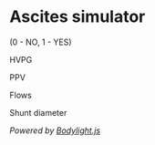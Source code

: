 # Ascites simulator


<bdl-fmi id="idfmi" mode="oneshot" src="Lymphatics_Hemodynamics_Experiments_HVPGShuntsForSimulator.js" fminame="Lymphatics_Hemodynamics_Experiments_HVPGShuntsForSimulator" tolerance="0.000001" starttime="4" fstepsize="1" stoptime="30" guid="{dc5bd2c5-c5a0-40f2-9619-19c8c00e7fc1}" valuereferences="905969714,905969732,905969816,905969713,905969762,905969846,100663313,905969764,905969848,905969765,905969773" valuelabels="ascites_NoShunts.HVPG,ascites_Shunts.HVPG,ascites_ShuntDefault.HVPG,ascites_NoShunts.PPV,ascites_ShuntDefault.PPV,ascites_Shunts.PPV,ascites_NoShunts.Q_liver,ascites_ShuntDefault.Q_liver,ascites_Shunts.Q_liver,ascites_Shunts.Q_shunt,ascites_Shunts.shunt.d"
inputs="id1,16777243,7.5006e-09,1,t;id2,16777270,1.6666666666667e-05,1,t;id3,16777276,1,1,t"
inputlabels="ascites_Shunts.shunt.Comp,Inflow,TipsOn" eventlisten="change"></bdl-fmi>

<bdl-range id="id1" title="Remodeling sensitivity" min="0.1" max="5" default="1" step="0.1"></bdl-range>

<bdl-range id="id2" title="Inflow" min="0.7" max="1.3" default="1" step="0.02"></bdl-range>

<bdl-range id="id3" title="TIPS enabled " min="0" max="1" default="0" step="1"></bdl-range> (0 - NO, 1 - YES)

<div class="w3-half">
HVPG

<bdl-chartjs-time width="400" height="400" fromid="idfmi" labels="No shunts,Adjusted shunt,Default shunt" initialdata="0, 1, 2" refindex="0" refvalues="3" ylabel="HVPG (mmHg)" xlabel="Liver resistance (mmHg.min/L)" showLine="false" convertors="1,133.32;1,133.32;1,133.32" min="0" max="35"></bdl-chartjs-time>

</div>
<div class="w3-half">
PPV

<bdl-chartjs-time width="400" height="400" fromid="idfmi" labels="No shunts,Adjusted,Default" initialdata="0, 1, 2" refindex="3" refvalues="3" ylabel="PPV (mmHg)" xlabel="Liver resistance (mmHg.min/L)" convertors="1,133.32;1,133.32;1,133.32" min=0 max=70></bdl-chartjs-time>

</div>
</div>

<div class="w3-row">
<div class="w3-half">
Flows

<bdl-chartjs-time width="400" height="400" fromid="idfmi" labels="Inflow,Liver flow adjusted shunt,Liver flow default shunt, Adjusted shunt flow" refindex="6" refvalues="4" ylabel="Flow (L/min)" xlabel="Liver resistance (mmHg.min/L)" showLine="false" convertors="6e4,1;6e4,1;6e4,1;6e4,1" min="0" max="1.3"></bdl-chartjs-time>

</div>
<div class="w3-half">
Shunt diameter

<bdl-chartjs-time width="400" height="400" fromid="idfmi"  initialdata="0," refindex="10" refvalues="1" ylabel="Diameter(mm)" xlabel="Liver resistance (mmHg.min/L)" convertors="1000,1" min="0" max="6"></bdl-chartjs-time>

</div>
</div>

*Powered by [Bodylight.js](https://bodylight.physiome.cz/)*
